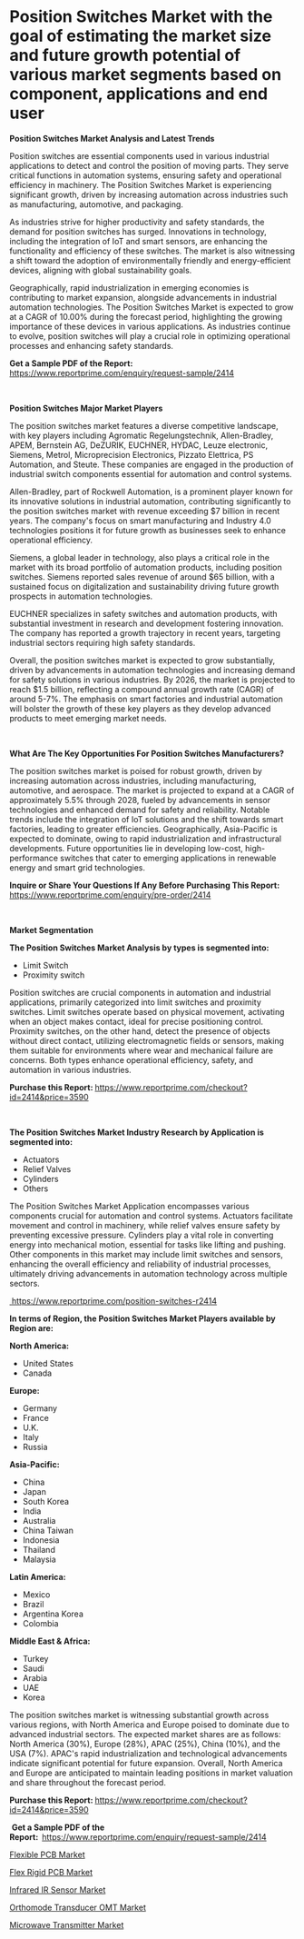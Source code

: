<p><h1>Position Switches Market with the goal of estimating the market size and future growth potential of various market segments based on component, applications and end user</h1></p><p><strong>Position Switches Market Analysis and Latest Trends</strong></p>
<p><p>Position switches are essential components used in various industrial applications to detect and control the position of moving parts. They serve critical functions in automation systems, ensuring safety and operational efficiency in machinery. The Position Switches Market is experiencing significant growth, driven by increasing automation across industries such as manufacturing, automotive, and packaging. </p><p>As industries strive for higher productivity and safety standards, the demand for position switches has surged. Innovations in technology, including the integration of IoT and smart sensors, are enhancing the functionality and efficiency of these switches. The market is also witnessing a shift toward the adoption of environmentally friendly and energy-efficient devices, aligning with global sustainability goals.</p><p>Geographically, rapid industrialization in emerging economies is contributing to market expansion, alongside advancements in industrial automation technologies. The Position Switches Market is expected to grow at a CAGR of 10.00% during the forecast period, highlighting the growing importance of these devices in various applications. As industries continue to evolve, position switches will play a crucial role in optimizing operational processes and enhancing safety standards.</p></p>
<p><strong>Get a Sample PDF of the Report:&nbsp;</strong> <a href="https://www.reportprime.com/enquiry/request-sample/2414?utm_campaign=31&utm_medium=2&utm_source=Github&utm_content=ia&utm_term=18032025&utm_id=position-switches">https://www.reportprime.com/enquiry/request-sample/2414</a></p>
<p>&nbsp;</p>
<p><strong>Position Switches Major Market Players</strong></p>
<p><p>The position switches market features a diverse competitive landscape, with key players including Agromatic Regelungstechnik, Allen-Bradley, APEM, Bernstein AG, DeZURIK, EUCHNER, HYDAC, Leuze electronic, Siemens, Metrol, Microprecision Electronics, Pizzato Elettrica, PS Automation, and Steute. These companies are engaged in the production of industrial switch components essential for automation and control systems.</p><p>Allen-Bradley, part of Rockwell Automation, is a prominent player known for its innovative solutions in industrial automation, contributing significantly to the position switches market with revenue exceeding $7 billion in recent years. The company's focus on smart manufacturing and Industry 4.0 technologies positions it for future growth as businesses seek to enhance operational efficiency.</p><p>Siemens, a global leader in technology, also plays a critical role in the market with its broad portfolio of automation products, including position switches. Siemens reported sales revenue of around $65 billion, with a sustained focus on digitalization and sustainability driving future growth prospects in automation technologies.</p><p>EUCHNER specializes in safety switches and automation products, with substantial investment in research and development fostering innovation. The company has reported a growth trajectory in recent years, targeting industrial sectors requiring high safety standards.</p><p>Overall, the position switches market is expected to grow substantially, driven by advancements in automation technologies and increasing demand for safety solutions in various industries. By 2026, the market is projected to reach $1.5 billion, reflecting a compound annual growth rate (CAGR) of around 5-7%. The emphasis on smart factories and industrial automation will bolster the growth of these key players as they develop advanced products to meet emerging market needs.</p></p>
<p>&nbsp;</p>
<p><strong>What Are The Key Opportunities For Position Switches Manufacturers?</strong></p>
<p><p>The position switches market is poised for robust growth, driven by increasing automation across industries, including manufacturing, automotive, and aerospace. The market is projected to expand at a CAGR of approximately 5.5% through 2028, fueled by advancements in sensor technologies and enhanced demand for safety and reliability. Notable trends include the integration of IoT solutions and the shift towards smart factories, leading to greater efficiencies. Geographically, Asia-Pacific is expected to dominate, owing to rapid industrialization and infrastructural developments. Future opportunities lie in developing low-cost, high-performance switches that cater to emerging applications in renewable energy and smart grid technologies.</p></p>
<p><strong>Inquire or Share Your Questions If Any Before Purchasing This Report:</strong> <a href="https://www.reportprime.com/enquiry/pre-order/2414?utm_campaign=31&utm_medium=2&utm_source=Github&utm_content=ia&utm_term=18032025&utm_id=position-switches">https://www.reportprime.com/enquiry/pre-order/2414</a></p>
<p>&nbsp;</p>
<p><strong>Market Segmentation</strong></p>
<p><strong>The Position Switches Market Analysis by types is segmented into:</strong></p>
<p><ul><li>Limit Switch</li><li>Proximity switch</li></ul></p>
<p><p>Position switches are crucial components in automation and industrial applications, primarily categorized into limit switches and proximity switches. Limit switches operate based on physical movement, activating when an object makes contact, ideal for precise positioning control. Proximity switches, on the other hand, detect the presence of objects without direct contact, utilizing electromagnetic fields or sensors, making them suitable for environments where wear and mechanical failure are concerns. Both types enhance operational efficiency, safety, and automation in various industries.</p></p>
<p><strong>Purchase this Report:&nbsp;</strong><a href="https://www.reportprime.com/checkout?id=2414&price=3590&utm_campaign=31&utm_medium=2&utm_source=Github&utm_content=ia&utm_term=18032025&utm_id=position-switches">https://www.reportprime.com/checkout?id=2414&price=3590</a></p>
<p>&nbsp;</p>
<p><strong>The Position Switches Market Industry Research by Application is segmented into:</strong></p>
<p><ul><li>Actuators</li><li>Relief Valves</li><li>Cylinders</li><li>Others</li></ul></p>
<p><p>The Position Switches Market Application encompasses various components crucial for automation and control systems. Actuators facilitate movement and control in machinery, while relief valves ensure safety by preventing excessive pressure. Cylinders play a vital role in converting energy into mechanical motion, essential for tasks like lifting and pushing. Other components in this market may include limit switches and sensors, enhancing the overall efficiency and reliability of industrial processes, ultimately driving advancements in automation technology across multiple sectors.</p></p>
<p><a href="https://www.reportprime.com/position-switches-r2414?utm_campaign=31&utm_medium=2&utm_source=Github&utm_content=ia&utm_term=18032025&utm_id=position-switches">&nbsp;https://www.reportprime.com/position-switches-r2414</a></p>
<p><strong>In terms of Region, the Position Switches Market Players available by Region are:</strong></p>
<p>
    <p> <strong> North America: </strong>
        <ul>
            <li>United States</li>
            <li>Canada</li>
        </ul>
        </p> 
    <p> <strong> Europe: </strong>
        <ul>
            <li>Germany</li>
            <li>France</li>
            <li>U.K.</li>
            <li>Italy</li>
            <li>Russia</li>
        </ul>
        </p> 
    <p> <strong> Asia-Pacific: </strong>
        <ul>
            <li>China</li>
            <li>Japan</li>
            <li>South Korea</li>
            <li>India</li>
            <li>Australia</li>
            <li>China Taiwan</li>
            <li>Indonesia</li>
            <li>Thailand</li>
            <li>Malaysia</li>
        </ul>
        </p> 
    <p> <strong> Latin America: </strong>
        <ul>
            <li>Mexico</li>
            <li>Brazil</li>
            <li>Argentina Korea</li>
            <li>Colombia</li>
        </ul>
        </p> 
    <p> <strong> Middle East & Africa: </strong>
        <ul>
            <li>Turkey</li>
            <li>Saudi</li>
            <li>Arabia</li>
            <li>UAE</li>
            <li>Korea</li>
        </ul>
    </p>
    </p>
<p><p>The position switches market is witnessing substantial growth across various regions, with North America and Europe poised to dominate due to advanced industrial sectors. The expected market shares are as follows: North America (30%), Europe (28%), APAC (25%), China (10%), and the USA (7%). APAC's rapid industrialization and technological advancements indicate significant potential for future expansion. Overall, North America and Europe are anticipated to maintain leading positions in market valuation and share throughout the forecast period.</p></p>
<p><strong>Purchase this Report: </strong><a href="https://www.reportprime.com/checkout?id=2414&price=3590&utm_campaign=31&utm_medium=2&utm_source=Github&utm_content=ia&utm_term=18032025&utm_id=position-switches">https://www.reportprime.com/checkout?id=2414&price=3590</a></p>
<p>&nbsp;<strong>Get a Sample PDF of the Report:&nbsp;&nbsp;</strong><a href="https://www.reportprime.com/enquiry/request-sample/2414?utm_campaign=31&utm_medium=2&utm_source=Github&utm_content=ia&utm_term=18032025&utm_id=position-switches">https://www.reportprime.com/enquiry/request-sample/2414</a></p>
<p><strong></strong></p>
<p><p><a href="https://github.com/handyiongikg/Market-Research-Report-List-1/blob/main/flexible-pcb-market.md?utm_campaign=31&utm_medium=2&utm_source=Github&utm_content=ia&utm_term=18032025&utm_id=position-switches">Flexible PCB Market</a></p><p><a href="https://github.com/nellygussisy/Market-Research-Report-List-1/blob/main/flex-rigid-pcb-market.md?utm_campaign=31&utm_medium=2&utm_source=Github&utm_content=ia&utm_term=18032025&utm_id=position-switches">Flex Rigid PCB Market</a></p><p><a href="https://github.com/ebalabenoot/Market-Research-Report-List-1/blob/main/infrared-ir-sensor-market.md?utm_campaign=31&utm_medium=2&utm_source=Github&utm_content=ia&utm_term=18032025&utm_id=position-switches">Infrared IR Sensor Market</a></p><p><a href="https://github.com/cwasicioaie/Market-Research-Report-List-1/blob/main/orthomode-transducer-omt-market.md?utm_campaign=31&utm_medium=2&utm_source=Github&utm_content=ia&utm_term=18032025&utm_id=position-switches">Orthomode Transducer OMT Market</a></p><p><a href="https://github.com/qianyateina/Market-Research-Report-List-1/blob/main/microwave-transmitter-market.md?utm_campaign=31&utm_medium=2&utm_source=Github&utm_content=ia&utm_term=18032025&utm_id=position-switches">Microwave Transmitter Market</a></p></p>